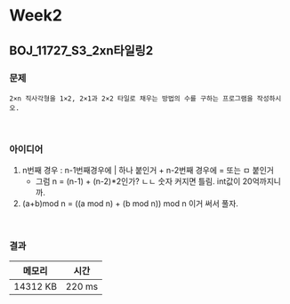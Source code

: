 # Week2

## BOJ_11727_S3_2xn타일링2

### 문제

```
2×n 직사각형을 1×2, 2×1과 2×2 타일로 채우는 방법의 수를 구하는 프로그램을 작성하시오.
```

<br>

### 아이디어
1. n번째 경우 : n-1번째경우에 | 하나 붙인거 + n-2번째 경우에 = 또는 ㅁ 붙인거
	- 그럼 n = (n-1) + (n-2)*2인가? ㄴㄴ 숫자 커지면 틀림. int값이 20억까지니까.
2. (a+b)mod n = ((a mod n) + (b mod n)) mod n 이거 써서 풀자.

<br>

### 결과

|메모리|시간|
|:---:|:---:|
|14312 KB|220 ms|